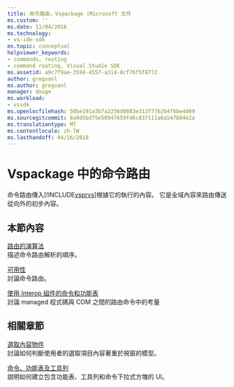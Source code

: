 ```yaml
---
title: 命令路由，Vspackage |Microsoft 文件
ms.custom: ''
ms.date: 11/04/2016
ms.technology:
- vs-ide-sdk
ms.topic: conceptual
helpviewer_keywords:
- commands, routing
- command routing, Visual Studio SDK
ms.assetid: a9c7f9ae-3594-4557-a314-8cf76f5f8772
author: gregvanl
ms.author: gregvanl
manager: douge
ms.workload:
- vssdk
ms.openlocfilehash: 58be191a3b7a2256d0883e313f77b264f6be4d69
ms.sourcegitcommit: 6a9d5bd75e50947659fd6c837111a6a547884e2a
ms.translationtype: MT
ms.contentlocale: zh-TW
ms.lasthandoff: 04/16/2018
---
```

# <a name="command-routing-in-vspackages"></a>Vspackage 中的命令路由
命令路由傳入[!INCLUDE[vsprvs](../../code-quality/includes/vsprvs_md.md)]根據它的執行的內容。 它是全域內容來路由傳送從向外的初步內容。  
  
## <a name="in-this-section"></a>本節內容  
 [路由的演算法](../../extensibility/internals/command-routing-algorithm.md)  
 描述命令路由解析的順序。  
  
 [可用性](../../extensibility/internals/command-availability.md)  
 討論命令路由。  
  
 [使用 Interop 組件的命令和功能表](../../extensibility/internals/commands-and-menus-that-use-interop-assemblies.md)  
 討論 managed 程式碼與 COM 之間的路由命令中的考量  
  
## <a name="related-sections"></a>相關章節  
 [選取內容物件](../../extensibility/internals/selection-context-objects.md)  
 討論如何判斷使用者的選取項目內容著重於視窗的模型。  
  
 [命令、功能表及工具列](../../extensibility/internals/commands-menus-and-toolbars.md)  
 說明如何建立包含功能表、工具列和命令下拉式方塊的 UI。